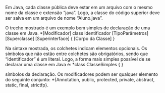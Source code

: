 Em Java, cada classe pública deve estar em um arquivo com o mesmo nome da classe e extensão “java”. 
Logo, a classe do código superior deve ser salva em um arquivo de nome “Aluno.java”.

O trecho mostrado é um exemplo bem simples de declaração de uma classe em Java.
*[Modificador] class Identificador [TipoParâmetros] [Superclasse] [Superinterface] { [Corpo da Classe] }

Na sintaxe mostrada, os colchetes indicam elementos opcionais. Os símbolos que não estão entre colchetes são obrigatórios, 
sendo que “Identificador” é um literal. Logo, a forma mais simples possível de se declarar uma classe em Java é:
*class ClasseSimples { }

símbolos da declaração. Os modificadores podem ser qualquer elemento do seguinte conjunto:
*{Annotation, public, protected, private, abstract, static, final, strictfp}.


